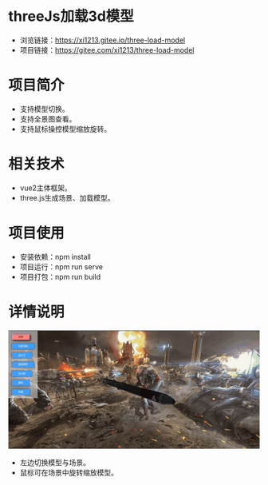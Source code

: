 # threeJs加载3d模型
* 浏览链接：https://xi1213.gitee.io/three-load-model
* 项目链接：https://gitee.com/xi1213/three-load-model
# 项目简介
* 支持模型切换。
* 支持全景图查看。
* 支持鼠标操控模型缩放旋转。
# 相关技术
* vue2主体框架。
* three.js生成场景、加载模型。
# 项目使用
* 安装依赖：npm install
* 项目运行：npm run serve
* 项目打包：npm run build
# 详情说明
![img](./mdImg/1.jpg)
* 左边切换模型与场景。
* 鼠标可在场景中旋转缩放模型。